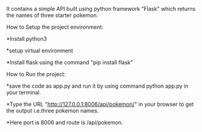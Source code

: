 It contains a simple API built using python framework "Flask" which returns the names of three starter pokemon.

How to Setup the project environment:

*Install python3

*setup virtual environment

*Install flask using the command "pip install flask"

How to Run the project:

*save the code as app.py and run it by using command python app.py in your terminal.

*Type the URL "http://127.0.0.1:8006/api/pokemon/" in your browser to get the output i.e.three pokemon names.

*Here port is 8006 and route is /api/pokemon.

